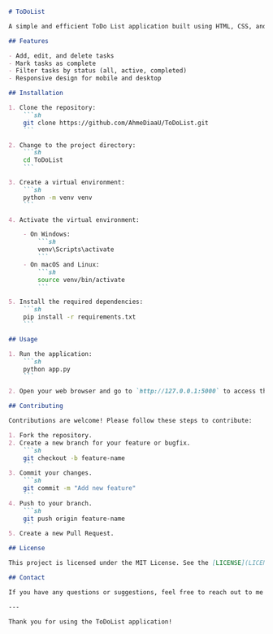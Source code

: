 
```markdown
# ToDoList

A simple and efficient ToDo List application built using HTML, CSS, and Python. This application helps you manage your tasks effectively, ensuring you stay organized and productive.

## Features

- Add, edit, and delete tasks
- Mark tasks as complete
- Filter tasks by status (all, active, completed)
- Responsive design for mobile and desktop

## Installation

1. Clone the repository:
    ```sh
    git clone https://github.com/AhmeDiaaU/ToDoList.git
    ```

2. Change to the project directory:
    ```sh
    cd ToDoList
    ```

3. Create a virtual environment:
    ```sh
    python -m venv venv
    ```

4. Activate the virtual environment:

    - On Windows:
        ```sh
        venv\Scripts\activate
        ```
    - On macOS and Linux:
        ```sh
        source venv/bin/activate
        ```

5. Install the required dependencies:
    ```sh
    pip install -r requirements.txt
    ```

## Usage

1. Run the application:
    ```sh
    python app.py
    ```

2. Open your web browser and go to `http://127.0.0.1:5000` to access the ToDo List application.

## Contributing

Contributions are welcome! Please follow these steps to contribute:

1. Fork the repository.
2. Create a new branch for your feature or bugfix.
    ```sh
    git checkout -b feature-name
    ```
3. Commit your changes.
    ```sh
    git commit -m "Add new feature"
    ```
4. Push to your branch.
    ```sh
    git push origin feature-name
    ```
5. Create a new Pull Request.

## License

This project is licensed under the MIT License. See the [LICENSE](LICENSE) file for details.

## Contact

If you have any questions or suggestions, feel free to reach out to me at [ahmeddeya58@gmal.com].

---

Thank you for using the ToDoList application!
